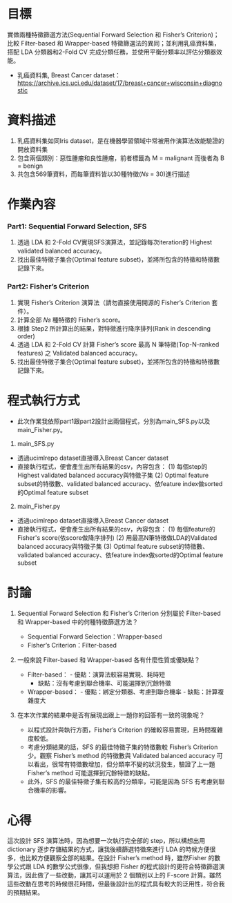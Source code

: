 # 目標
實做兩種特徵篩選方法(Sequential Forward Selection 和 Fisher’s Criterion)；比較 Filter-based 和 Wrapper-based 特徵篩選法的異同；並利用乳癌資料集，搭配 LDA 分類器和2-Fold CV 完成分類任務，並使用平衡分類率以評估分類器效能。
- 乳癌資料集, Breast Cancer dataset：https://archive.ics.uci.edu/dataset/17/breast+cancer+wisconsin+diagnostic

# 資料描述
1. 乳癌資料集如同Iris dataset，是在機器學習領域中常被用作演算法效能驗證的開放資料集
2. 包含兩個類別：惡性腫瘤和良性腫瘤，前者標籤為 M = malignant 而後者為 B = benign
3. 共包含569筆資料，而每筆資料皆以30種特徵(𝑁𝑠 = 30)進行描述

# 作業內容
### Part1: Sequential Forward Selection, SFS
1. 透過 LDA 和 2-Fold CV實現SFS演算法，並記錄每次iteration的 Highest validated balanced accuracy。
2. 找出最佳特徵子集合(Optimal feature subset)，並將所包含的特徵和特徵數記錄下來。

### Part2: Fisher’s Criterion
1. 實現 Fisher’s Criterion 演算法（請勿直接使用開源的 Fisher’s Criterion 套件）。
2. 計算全部 𝑁𝑠 種特徵的 Fisher’s score。
3. 根據 Step2 所計算出的結果，對特徵進行降序排列(Rank in descending order)
4. 透過 LDA 和 2-Fold CV 計算 Fisher’s score 最高 N 筆特徵(Top-N-ranked features) 之 Validated balanced accuracy。
5. 找出最佳特徵子集合(Optimal feature subset)，並將所包含的特徵和特徵數記錄下來。

# 程式執行方式
- 此次作業我依照part1跟part2設計出兩個程式，分別為main_SFS.py以及main_Fisher.py。
1. main_SFS.py
 - 透過ucimlrepo dataset直接導入Breast Cancer dataset
 - 直接執行程式，便會產生出所有結果的csv，內容包含：
  (1) 每個step的Highest validated balanced accuracy與特徵子集
  (2) Optimal feature subset的特徵數、validated balanced accuracy、依feature index做sorted的Optimal feature subset

2. main_Fisher.py
 - 透過ucimlrepo dataset直接導入Breast Cancer dataset
 - 直接執行程式，便會產生出所有結果的csv，內容包含：
  (1) 每個feature的Fisher's score(依score做降序排列)
  (2) 用最高N筆特徵做LDA的Validated balanced accuracy與特徵子集
  (3) Optimal feature subset的特徵數、validated balanced accuracy、依feature index做sorted的Optimal feature subset

# 討論
1. Sequential Forward Selection 和 Fisher’s Criterion 分別屬於 Filter-based 和 Wrapper-based 中的何種特徵篩選方法？
	- Sequential Forward Selection：Wrapper-based
  	- Fisher’s Criterion：Filter-based

2. 一般來說 Filter-based 和 Wrapper-based 各有什麼性質或優缺點？
	- Filter-based：
    		- 優點：演算法較容易實現、耗時短
   		- 缺點：沒有考慮到聯合機率、可能選擇到冗餘特徵
	- Wrapper-based：
    		- 優點：綁定分類器、考慮到聯合機率
    		- 缺點：計算複雜度大

3. 在本次作業的結果中是否有展現出跟上一題你的回答有一致的現象呢？
   - 以程式設計與執行方面，Fisher’s Criterion 的確較容易實現，且時間複雜度較低。
   - 考慮分類結果的話，SFS 的最佳特徵子集的特徵數較 Fisher’s Criterion 少。觀察 Fisher’s method 的特徵數與 Validated balanced accuracy 可以看出，很常有特徵數增加，但分類率不變的狀況發生，驗證了上一題 Fisher’s method 可能選擇到冗餘特徵的缺點。
   - 此外，SFS 的最佳特徵子集有較高的分類率，可能是因為 SFS 有考慮到聯合機率的影響。

# 心得
這次設計 SFS 演算法時，因為想要一次執行完全部的 step，所以構想出用 dictionary 逐步存儲結果的方式，讓我後續篩選特徵來進行 LDA 的時候方便很多，也比較方便觀察全部的結果。在設計 Fisher’s method 時，雖然Fisher 的數學公式跟 LDA 的數學公式很像，但我想把 Fisher 的程式設計的更符合特徵篩選演算法，因此做了一些改動，讓其可以運用於 2 個類別以上的 F-score 計算。雖然這些改動在思考的時候很花時間，但最後設計出的程式具有較大的泛用性，符合我的預期結果。
